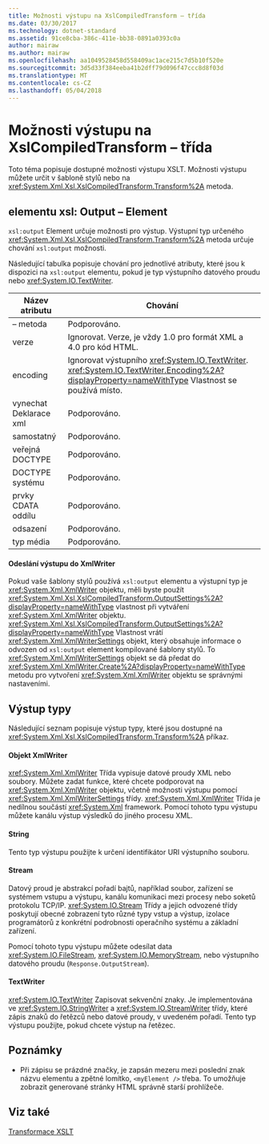 ```yaml
---
title: Možnosti výstupu na XslCompiledTransform – třída
ms.date: 03/30/2017
ms.technology: dotnet-standard
ms.assetid: 91ce8cba-386c-411e-bb38-0891a0393c0a
author: mairaw
ms.author: mairaw
ms.openlocfilehash: aa1049528458d558409ac1ace215c7d5b10f520e
ms.sourcegitcommit: 3d5d33f384eeba41b2dff79d096f47ccc8d8f03d
ms.translationtype: MT
ms.contentlocale: cs-CZ
ms.lasthandoff: 05/04/2018
---
```

# <a name="output-options-on-the-xslcompiledtransform-class"></a>Možnosti výstupu na XslCompiledTransform – třída
Toto téma popisuje dostupné možnosti výstupu XSLT. Možnosti výstupu můžete určit v šabloně stylů nebo na <xref:System.Xml.Xsl.XslCompiledTransform.Transform%2A> metoda.  
  
## <a name="xsloutput-element"></a>elementu xsl: Output – Element  
 `xsl:output` Element určuje možnosti pro výstup. Výstupní typ určeného <xref:System.Xml.Xsl.XslCompiledTransform.Transform%2A> metoda určuje chování `xsl:output` možnosti.  
  
 Následující tabulka popisuje chování pro jednotlivé atributy, které jsou k dispozici na `xsl:output` elementu, pokud je typ výstupního datového proudu nebo <xref:System.IO.TextWriter>.  
  
|Název atributu|Chování|  
|--------------------|--------------|  
|– metoda|Podporováno.|  
|verze|Ignorovat. Verze, je vždy 1.0 pro formát XML a 4.0 pro kód HTML.|  
|encoding|Ignorovat výstupního <xref:System.IO.TextWriter>. <xref:System.IO.TextWriter.Encoding%2A?displayProperty=nameWithType> Vlastnost se používá místo.|  
|vynechat Deklarace xml|Podporováno.|  
|samostatný|Podporováno.|  
|veřejná DOCTYPE|Podporováno.|  
|DOCTYPE systému|Podporováno.|  
|prvky CDATA oddílu|Podporováno.|  
|odsazení|Podporováno.|  
|typ média|Podporováno.|  
  
#### <a name="sending-output-to-an-xmlwriter"></a>Odeslání výstupu do XmlWriter  
 Pokud vaše šablony stylů používá `xsl:output` elementu a výstupní typ je <xref:System.Xml.XmlWriter> objektu, měli byste použít <xref:System.Xml.Xsl.XslCompiledTransform.OutputSettings%2A?displayProperty=nameWithType> vlastnost při vytváření <xref:System.Xml.XmlWriter> objektu. <xref:System.Xml.Xsl.XslCompiledTransform.OutputSettings%2A?displayProperty=nameWithType> Vlastnost vrátí <xref:System.Xml.XmlWriterSettings> objekt, který obsahuje informace o odvozen od `xsl:output` element kompilované šablony stylů. To <xref:System.Xml.XmlWriterSettings> objekt se dá předat do <xref:System.Xml.XmlWriter.Create%2A?displayProperty=nameWithType> metodu pro vytvoření <xref:System.Xml.XmlWriter> objektu se správnými nastaveními.  
  
## <a name="output-types"></a>Výstup typy  
 Následující seznam popisuje výstup typy, které jsou dostupné na <xref:System.Xml.Xsl.XslCompiledTransform.Transform%2A> příkaz.  
  
#### <a name="xmlwriter"></a>Objekt XmlWriter  
 <xref:System.Xml.XmlWriter> Třída vypisuje datové proudy XML nebo soubory. Můžete zadat funkce, které chcete podporovat na <xref:System.Xml.XmlWriter> objektu, včetně možnosti výstupu pomocí <xref:System.Xml.XmlWriterSettings> třídy. <xref:System.Xml.XmlWriter> Třída je nedílnou součástí <xref:System.Xml> framework. Pomocí tohoto typu výstupu můžete kanálu výstup výsledků do jiného procesu XML.  
  
#### <a name="string"></a>String  
 Tento typ výstupu použijte k určení identifikátor URI výstupního souboru.  
  
#### <a name="stream"></a>Stream  
 Datový proud je abstrakcí pořadí bajtů, například soubor, zařízení se systémem vstupu a výstupu, kanálu komunikaci mezi procesy nebo soketů protokolu TCP/IP. <xref:System.IO.Stream> Třídy a jejich odvozené třídy poskytují obecné zobrazení tyto různé typy vstup a výstup, izolace programátorů z konkrétní podrobnosti operačního systému a základní zařízení.  
  
 Pomocí tohoto typu výstupu můžete odesílat data <xref:System.IO.FileStream>, <xref:System.IO.MemoryStream>, nebo výstupního datového proudu (`Response.OutputStream`).  
  
#### <a name="textwriter"></a>TextWriter  
 <xref:System.IO.TextWriter> Zapisovat sekvenční znaky. Je implementována ve <xref:System.IO.StringWriter> a <xref:System.IO.StreamWriter> třídy, které zápis znaků do řetězců nebo datové proudy, v uvedeném pořadí. Tento typ výstupu použijte, pokud chcete výstup na řetězec.  
  
## <a name="notes"></a>Poznámky  
  
-   Při zápisu se prázdné značky, je zapsán mezeru mezi poslední znak názvu elementu a zpětné lomítko, `<myElement />` třeba. To umožňuje zobrazit generované stránky HTML správně starší prohlížeče.  
  
## <a name="see-also"></a>Viz také  
 [Transformace XSLT](../../../../docs/standard/data/xml/xslt-transformations.md)
